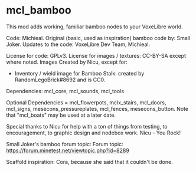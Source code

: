mcl_bamboo
=========

This mod adds working, familiar bamboo nodes to your VoxeLibre world.

Code: Michieal. Original (basic, used as inspiration) bamboo code by: Small Joker. Updates to the code: VoxeLibre Dev Team, Michieal.

License for code: GPLv3.
License for images / textures: CC-BY-SA except where noted.
Images Created by Nicu, except for:

* Inventory / wield image for Bamboo Stalk: created by RandomLegoBrick#8692 and is CC0.

Dependencies: mcl_core, mcl_sounds, mcl_tools

Optional Dependencies = mcl_flowerpots, mclx_stairs, mcl_doors, mcl_signs, mesecons_pressureplates, mcl_fences,
mesecons_button.
Note that "mcl_boats" may be used at a later date.

Special thanks to Nicu for help with a ton of things from testing, to encouragement, to graphic design and nodebox work.
Nicu - You Rock!

Small Joker's bamboo forum topic:
Forum topic: https://forum.minetest.net/viewtopic.php?id=8289

Scaffold inspiration: Cora, because she said that it couldn't be done.
